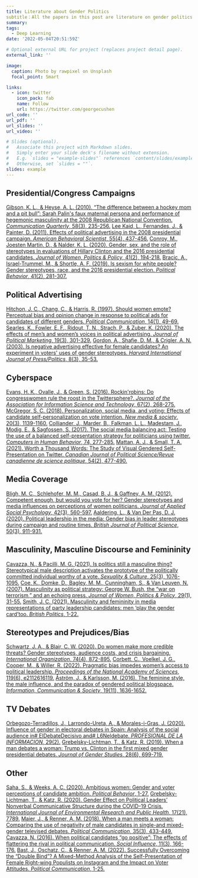 ```yaml
---
title: Literature about Gender Politics
subtitle：All the papers in this post are literature on gender politics that I have searched, and I will refine my reading by category in the near future and link to and update my reading notes and valuable assertions in this post for use in my future literature review of the study.
summary: 
tags:
  - Deep Learning
date: '2022-05-04T20:51:59Z'

# Optional external URL for project (replaces project detail page).
external_link: ''

image:
  caption: Photo by rawpixel on Unsplash
  focal_point: Smart

links:
  - icon: twitter
    icon_pack: fab
    name: Follow
    url: https://twitter.com/georgecushen
url_code: ''
url_pdf: ''
url_slides: ''
url_video: ''

# Slides (optional).
#   Associate this project with Markdown slides.
#   Simply enter your slide deck's filename without extension.
#   E.g. `slides = "example-slides"` references `content/slides/example-slides.md`.
#   Otherwise, set `slides = ""`.
slides: example
---
```


## Presidential/Congress Campaigns
[Gibson, K. L., & Heyse, A. L. (2010). “The difference between a hockey mom and a pit bull”: Sarah Palin's faux maternal persona and performance of hegemonic masculinity at the 2008 Republican National Convention. *Communication Quarterly*, 58(3), 235-256.](https://www.tandfonline.com/doi/abs/10.1080/01463373.2010.503151)
[Lee Kaid, L., Fernandes, J., & Painter, D. (2011). Effects of political advertising in the 2008 presidential campaign. *American Behavioral Scientist*, 55(4), 437-456.](https://journals.sagepub.com/doi/abs/10.1177/0002764211398071)
[Conroy, M., Joesten Martin, D., & Nalder, K. L. (2020). Gender, sex, and the role of stereotypes in evaluations of Hillary Clinton and the 2016 presidential candidates. *Journal of Women, Politics & Policy*, 41(2), 194-218.](https://www.tandfonline.com/doi/abs/10.1080/1554477X.2020.1731280)
[Bracic, A., Israel-Trummel, M., & Shortle, A. F. (2019). Is sexism for white people? Gender stereotypes, race, and the 2016 presidential election. *Political Behavior*, 41(2), 281-307.](https://idp.springer.com/authorize/casa)

## Political Advertising
[Hitchon, J. C., Chang, C., & Harris, R. (1997). Should women emote? Perceptual bias and opinion change in response to political ads for candidates of different genders. *Political Communication*, 14(1), 49-69.](https://www.tandfonline.com/doi/abs/10.1080/105846097199533)
[Searles, K., Fowler, E. F., Ridout, T. N., Strach, P., & Zuber, K. (2020). The effects of men’s and women’s voices in political advertising. *Journal of Political Marketing*, 19(3), 301-329.](https://www.tandfonline.com/doi/abs/10.1080/15377857.2017.1330723)
[Gordon, A., Shafie, D. M., & Crigler, A. N. (2003). Is negative advertising effective for female candidates? An experiment in voters' uses of gender stereotypes. *Harvard International Journal of Press/Politics*, 8(3), 35-53.](https://journals.sagepub.com/doi/abs/10.1177/1081180X03008003003)

## Cyberspace
[Evans, H. K., Ovalle, J., & Green, S. (2016). Rockin'robins: Do congresswomen rule the roost in the Twittersphere?. *Journal of the Association for Information Science and Technology*, 67(2), 268-275.](https://asistdl.onlinelibrary.wiley.com/doi/abs/10.1002/asi.23383)
[McGregor, S. C. (2018). Personalization, social media, and voting: Effects of candidate self-personalization on vote intention. *New media & society*, 20(3), 1139-1160.](https://journals.sagepub.com/doi/abs/10.1177/1461444816686103)
[Colliander, J., Marder, B., Falkman, L. L., Madestam, J., Modig, E., & Sagfossen, S. (2017). The social media balancing act: Testing the use of a balanced self-presentation strategy for politicians using twitter. *Computers in Human Behavior*, 74, 277-285.](https://www.sciencedirect.com/science/article/pii/S0747563217302844)
[Mattan, A. J., & Small, T. A. (2021). Worth a Thousand Words: The Study of Visual Gendered Self-Presentation on Twitter. *Canadian Journal of Political Science/Revue canadienne de science politique*, 54(2), 477-490.](https://www.cambridge.org/core/journals/canadian-journal-of-political-science-revue-canadienne-de-science-politique/article/worth-a-thousand-words-the-study-of-visual-gendered-selfpresentation-on-twitter/DCB5393AB04E1DB3D4DB1A897F578384)

## Media Coverage
[Bligh, M. C., Schlehofer, M. M., Casad, B. J., & Gaffney, A. M. (2012). Competent enough, but would you vote for her? Gender stereotypes and media influences on perceptions of women politicians. *Journal of Applied Social Psychology*, 42(3), 560-597.](https://onlinelibrary.wiley.com/doi/full/10.1111/j.1559-1816.2011.00781.x)
[Aaldering, L., & Van Der Pas, D. J. (2020). Political leadership in the media: Gender bias in leader stereotypes during campaign and routine times. *British Journal of Political Science*, 50(3), 911-931.](https://www.cambridge.org/core/journals/british-journal-of-political-science/article/political-leadership-in-the-media-gender-bias-in-leader-stereotypes-during-campaign-and-routine-times/B197672D2B8A6BCB0A65920396151699)

## Masculinity, Masculine Discourse and Femininity
[Cavazza, N., & Pacilli, M. G. (2021). Is politics still a masculine thing? Stereotypical male description activates the prototype of the politically committed individual worthy of a vote. *Sexuality & Culture*, 25(3), 1076-1095.](https://link.springer.com/article/10.1007/s12119-020-09810-9)
[Coe, K., Domke, D., Bagley, M. M., Cunningham, S., & Van Leuven, N. (2007). Masculinity as political strategy: George W. Bush, the “war on terrorism,” and an echoing press. *Journal of Women, Politics & Policy*, 29(1), 31-55.](https://www.tandfonline.com/doi/abs/10.1300/J501v29n01_03)
[Smith, J. C. (2021). Masculinity and femininity in media representations of party leadership candidates: men ‘play the gender card’too. *British Politics*, 1-22.](https://link.springer.com/article/10.1057/s41293-021-00172-w)

## Stereotypes and Prejudices/Bias
[Schwartz, J. A., & Blair, C. W. (2020). Do women make more credible threats? Gender stereotypes, audience costs, and crisis bargaining. *International Organization*, 74(4), 872-895.](https://www.cambridge.org/core/journals/international-organization/article/do-women-make-more-credible-threats-gender-stereotypes-audience-costs-and-crisis-bargaining/C9CD73BBADA998376C1AD9C4E009600E)
[Corbett, C., Voelkel, J. G., Cooper, M., & Willer, R. (2022). Pragmatic bias impedes women’s access to political leadership. *Proceedings of the National Academy of Sciences*, 119(6), e2112616119.](https://www.pnas.org/doi/abs/10.1073/pnas.2112616119)
[Åström, J., & Karlsson, M. (2016). The feminine style, the male influence, and the paradox of gendered political blogspace. *Information, Communication & Society*, 19(11), 1636-1652.](https://www.tandfonline.com/doi/abs/10.1080/1369118X.2016.1154088)

## TV Debates
[Orbegozo-Terradillos, J., Larrondo-Ureta, A., & Morales-i-Gras, J. (2020). Influence of gender in electoral debates in Spain: Analysis of the social audience in# ElDebateDecisivo and# L6Neldebate. *PROFESIONAL DE LA INFORMACION*, 29(2).](https://revista.profesionaldelainformacion.com/index.php/EPI/article/view/epi.2020.mar.09)
[Grebelsky-Lichtman, T., & Katz, R. (2019). When a man debates a woman: Trump vs. Clinton in the first mixed gender presidential debates. *Journal of Gender Studies*, 28(6), 699-719.](https://www.tandfonline.com/doi/abs/10.1080/09589236.2019.1566890)

## Other
[Saha, S., & Weeks, A. C. (2020). Ambitious women: Gender and voter perceptions of candidate ambition. *Political Behavior*, 1-27.](https://idp.springer.com/authorize/casa)
[Grebelsky-Lichtman, T., & Katz, R. (2020). Gender Effect on Political Leaders’ Nonverbal Communicative Structure during the COVID-19 Crisis. *International Journal of Environmental Research and Public Health*, 17(21), 7789.](https://www.mdpi.com/868266)
[Maier, J., & Renner, A. M. (2018). When a man meets a woman: Comparing the use of negativity of male candidates in single-and mixed-gender televised debates. *Political Communication*, 35(3), 433-449.](https://www.tandfonline.com/doi/abs/10.1080/10584609.2017.1411998)
[Cavazza, N. (2016). When political candidates “go positive”: The effects of flattering the rival in political communication. *Social Influence*, 11(3), 166-176.](https://www.tandfonline.com/doi/abs/10.1080/15534510.2016.1206962)
[Bast, J., Oschatz, C., & Renner, A. M. (2022). Successfully Overcoming the “Double Bind”? A Mixed-Method Analysis of the Self-Presentation of Female Right-wing Populists on Instagram and the Impact on Voter Attitudes. *Political Communication*, 1-25.](https://www.tandfonline.com/doi/abs/10.1080/10584609.2021.2007190)
